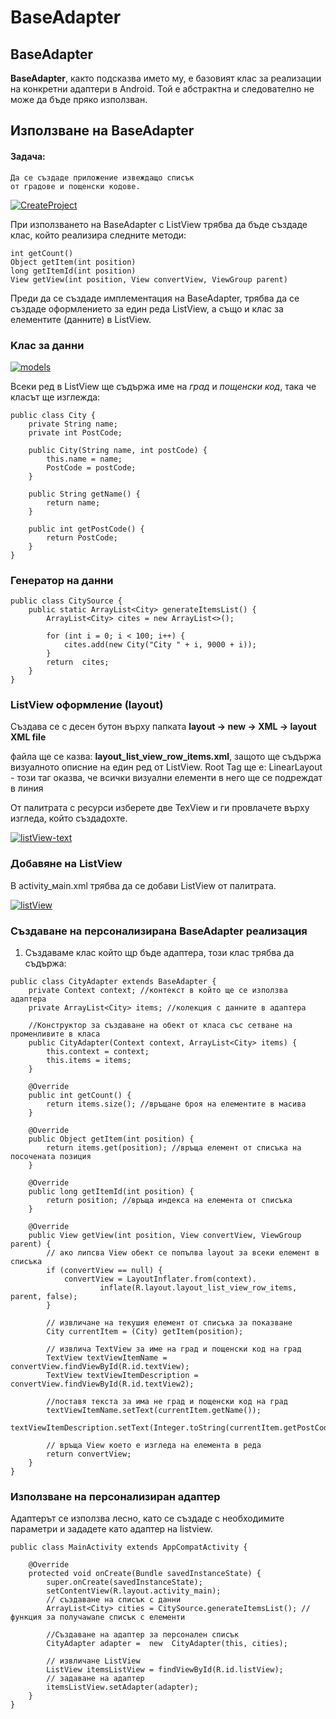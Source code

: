 # BaseAdapter

## BaseAdapter

**BaseAdapter**, както подсказва името му, е базовият клас за реализации на конкретни адаптери в Android. Той е абстрактна и следователно не може да бъде пряко използван.

## Използване на BaseAdapter

#### Задача:

```
Да се създаде приложение извеждащо списък 
от градове и пощенски кодове.
```

[![CreateProject](https://user-images.githubusercontent.com/10382663/77051296-be4db100-69d3-11ea-876f-9785a8a70d4e.png)](https://user-images.githubusercontent.com/10382663/77051296-be4db100-69d3-11ea-876f-9785a8a70d4e.png)

При използването на BaseAdapter с ListView трябва да бъде създаде клас, който реализира следните методи:

```
int getCount()
Object getItem(int position)
long getItemId(int position)
View getView(int position, View convertView, ViewGroup parent)
```

Преди да се създаде имплементация на BaseAdapter, трябва да се създаде оформлението за един реда ListView, а също и клас за елементите (данните) в ListView.

### Kлас за данни

[![models](https://user-images.githubusercontent.com/10382663/77051303-bf7ede00-69d3-11ea-952c-a4711856e033.png)](https://user-images.githubusercontent.com/10382663/77051303-bf7ede00-69d3-11ea-952c-a4711856e033.png)

Всеки ред в ListView ще съдържа име на _град_ и _пощенски код_, така че класът ще изглежда:

```
public class City {
    private String name;
    private int PostCode;

    public City(String name, int postCode) {
        this.name = name;
        PostCode = postCode;
    }

    public String getName() {
        return name;
    }

    public int getPostCode() {
        return PostCode;
    }
}
```

### Генератор на данни

```
public class CitySource {
    public static ArrayList<City> generateItemsList() {
        ArrayList<City> cites = new ArrayList<>();

        for (int i = 0; i < 100; i++) {
            cites.add(new City("City " + i, 9000 + i));
        }
        return  cites;
    }
}
```

### ListView оформление (layout)

Създава се с десен бутон върху папката **layout -> new -> XML -> layout XML file**

файла ще се казва: **layout\_list\_view\_row\_items.xml**, защото ще съдържа визуалното описние на един ред от ListView. Root Tag ще е: LinearLayout - този таг оказва, че всички визуални елементи в него ще се подреждат в линия

От палитрата с ресурси изберете две TexView и ги провлачете върху изгледа, който създадохте.

[![listView-text](https://user-images.githubusercontent.com/10382663/77053954-c871ae80-69d7-11ea-8add-b6fa7862730d.png)](https://user-images.githubusercontent.com/10382663/77053954-c871ae80-69d7-11ea-8add-b6fa7862730d.png)

### Добавяне на ListView

В аctivity\_мain.xml трябва да се добави ListView от палитрата.

[![listView](https://user-images.githubusercontent.com/10382663/77051302-bf7ede00-69d3-11ea-8ded-385f16890b37.png)](https://user-images.githubusercontent.com/10382663/77051302-bf7ede00-69d3-11ea-8ded-385f16890b37.png)

### Създаване на персонализирана BaseAdapter реализация

1. Създаваме клас който щр бъде адаптера, този клас трябва да съдържа:

```
public class CityAdapter extends BaseAdapter {
    private Context context; //контекст в който ще се използва адаптера
    private ArrayList<City> items; //колекция с данните в адаптера

    //Конструктор за създаване на обект от класа със сетване на променливите в класа
    public CityAdapter(Context context, ArrayList<City> items) {
        this.context = context;
        this.items = items;
    }

    @Override
    public int getCount() {
        return items.size(); //връщане броя на елементите в масива
    }

    @Override
    public Object getItem(int position) {
        return items.get(position); //връща елемент от списъка на посочената позиция
    }

    @Override
    public long getItemId(int position) {
        return position; //връща индекса на елемента от списъка
    }

    @Override
    public View getView(int position, View convertView, ViewGroup parent) {
        // ако липсва View обект се попълва layout за всеки елемент в списъка
        if (convertView == null) {
            convertView = LayoutInflater.from(context).
                    inflate(R.layout.layout_list_view_row_items, parent, false);
        }

        // извличане на текушия елемент от списъка за показване
        City currentItem = (City) getItem(position);

        // извлича TextView за име на град и пощенски код на град
        TextView textViewItemName = convertView.findViewById(R.id.textView);
        TextView textViewItemDescription = convertView.findViewById(R.id.textView2);

        //поставя текста за има не град и пощенски код на град
        textViewItemName.setText(currentItem.getName());
        textViewItemDescription.setText(Integer.toString(currentItem.getPostCode()));

        // връща View което е изгледа на елемента в реда
        return convertView;
    }
}
```

### Използване на персонализиран адаптер

Адаптерът се използва лесно, като се създаде с необходимите параметри и зададете като адаптер на listview.

```
public class MainActivity extends AppCompatActivity {

    @Override
    protected void onCreate(Bundle savedInstanceState) {
        super.onCreate(savedInstanceState);
        setContentView(R.layout.activity_main);
        // създаване на списък с данни
        ArrayList<City> cities = CitySource.generateItemsList(); // функция за получawane списък с елементи

        //Създаване на адаптер за персонален списък
        CityAdapter adapter =  new  CityAdapter(this, cities);

        // извличане ListView
        ListView itemsListView = findViewById(R.id.listView);
        // задаване на адаптер
        itemsListView.setAdapter(adapter);
    }
}
```
